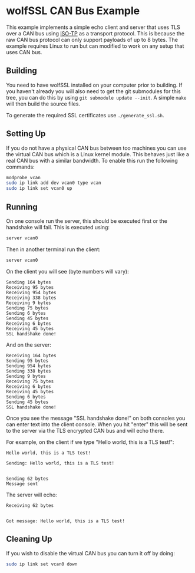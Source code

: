 # wolfSSL CAN Bus Example

This example implements a simple echo client and server that uses TLS over a CAN bus using [ISO-TP](https://en.wikipedia.org/wiki/ISO_15765-2) as a transport protocol. This is because the raw CAN bus protocol can only support payloads of up to 8 bytes. The example requires Linux to run but can modified to work on any setup that uses CAN bus.

## Building

You need to have wolfSSL installed on your computer prior to building. If you haven't already you will also need to get the git submodules for this tree, you can do this by using `git submodule update --init`. A simple `make` will then build the source files.

To generate the required SSL certificates use `./generate_ssl.sh`.

## Setting Up

If you do not have a physical CAN bus between too machines you can use the virtual CAN bus which is a Linux kernel module. This behaves just like a real CAN bus with a similar bandwidth. To enable this run the following commands:

```sh
modprobe vcan
sudo ip link add dev vcan0 type vcan
sudo ip link set vcan0 up
```

## Running

On one console run the server, this should be executed first or the handshake will fail. This is executed using:

```sh
server vcan0
```

Then in another terminal run the client:

```sh
server vcan0
```

On the client you will see (byte numbers will vary):

```
Sending 164 bytes
Receiving 95 bytes
Receiving 954 bytes
Receiving 338 bytes
Receiving 9 bytes
Sending 75 bytes
Sending 6 bytes
Sending 45 bytes
Receiving 6 bytes
Receiving 45 bytes
SSL handshake done!
```

And on the server:

```
Receiving 164 bytes
Sending 95 bytes
Sending 954 bytes
Sending 338 bytes
Sending 9 bytes
Receiving 75 bytes
Receiving 6 bytes
Receiving 45 bytes
Sending 6 bytes
Sending 45 bytes
SSL handshake done!
```

Once you see the message "SSL handshake done!" on both consoles you can enter text into the client console. When you hit "enter" this will be sent to the server via the TLS encrypted CAN bus and will echo there.

For example, on the client if we type "Hello world, this is a TLS test!":

```
Hello world, this is a TLS test!

Sending: Hello world, this is a TLS test!


Sending 62 bytes
Message sent
```

The server will echo:

```
Receiving 62 bytes


Got message: Hello world, this is a TLS test!
```

## Cleaning Up

If you wish to disable the virtual CAN bus you can turn it off by doing:

```sh
sudo ip link set vcan0 down
```

